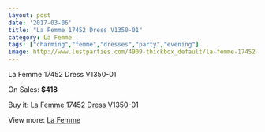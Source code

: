 ```yaml
---
layout: post
date: '2017-03-06'
title: "La Femme 17452 Dress V1350-01"
category: La Femme
tags: ["charming","femme","dresses","party","evening"]
image: http://www.lustparties.com/4909-thickbox_default/la-femme-17452-dress-v1350-01.jpg
---
```

La Femme 17452 Dress V1350-01

On Sales: **$418**
<a href="https://www.lustparties.com/en/la-femme/1636-la-femme-17452-dress-v1350-01.html"><amp-img layout="responsive" width="600" height="600" src="//www.lustparties.com/4909-thickbox_default/la-femme-17452-dress-v1350-01.jpg" alt="La Femme 17452 Dress V1350-01 0" /></a>
<a href="https://www.lustparties.com/en/la-femme/1636-la-femme-17452-dress-v1350-01.html"><amp-img layout="responsive" width="600" height="600" src="//www.lustparties.com/4915-thickbox_default/la-femme-17452-dress-v1350-01.jpg" alt="La Femme 17452 Dress V1350-01 1" /></a>
<a href="https://www.lustparties.com/en/la-femme/1636-la-femme-17452-dress-v1350-01.html"><amp-img layout="responsive" width="600" height="600" src="//www.lustparties.com/4914-thickbox_default/la-femme-17452-dress-v1350-01.jpg" alt="La Femme 17452 Dress V1350-01 2" /></a>
<a href="https://www.lustparties.com/en/la-femme/1636-la-femme-17452-dress-v1350-01.html"><amp-img layout="responsive" width="600" height="600" src="//www.lustparties.com/4913-thickbox_default/la-femme-17452-dress-v1350-01.jpg" alt="La Femme 17452 Dress V1350-01 3" /></a>
<a href="https://www.lustparties.com/en/la-femme/1636-la-femme-17452-dress-v1350-01.html"><amp-img layout="responsive" width="600" height="600" src="//www.lustparties.com/4912-thickbox_default/la-femme-17452-dress-v1350-01.jpg" alt="La Femme 17452 Dress V1350-01 4" /></a>
<a href="https://www.lustparties.com/en/la-femme/1636-la-femme-17452-dress-v1350-01.html"><amp-img layout="responsive" width="600" height="600" src="//www.lustparties.com/4911-thickbox_default/la-femme-17452-dress-v1350-01.jpg" alt="La Femme 17452 Dress V1350-01 5" /></a>
<a href="https://www.lustparties.com/en/la-femme/1636-la-femme-17452-dress-v1350-01.html"><amp-img layout="responsive" width="600" height="600" src="//www.lustparties.com/4910-thickbox_default/la-femme-17452-dress-v1350-01.jpg" alt="La Femme 17452 Dress V1350-01 6" /></a>

Buy it: [La Femme 17452 Dress V1350-01](https://www.lustparties.com/en/la-femme/1636-la-femme-17452-dress-v1350-01.html "La Femme 17452 Dress V1350-01")

View more: [La Femme](https://www.lustparties.com/en/4-la-femme "La Femme")